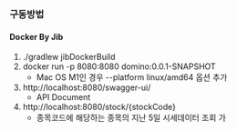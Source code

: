 ### 구동방법
#### Docker By Jib
1. ./gradlew jibDockerBuild
2. docker run -p 8080:8080 domino:0.0.1-SNAPSHOT
   * Mac OS M1인 경우 --platform linux/amd64 옵션 추가
3. http://localhost:8080/swagger-ui/ 
   * API Document
4. http://localhost:8080/stock/{stockCode} 
   * 종목코드에 해당하는 종목의 지난 5일 시세데이터 조회
가
